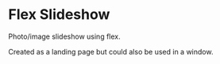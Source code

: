 # Flex Slideshow
Photo/image slideshow using flex.

Created as a landing page but could also be used in a window.
